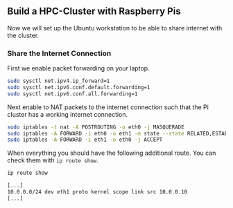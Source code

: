 ## Build a HPC-Cluster with Raspberry Pis

Now we will set up the Ubuntu workstation to be able to share internet with the cluster.

### Share the Internet Connection

First we enable packet forwarding on your laptop.

```bash
sudo sysctl net.ipv4.ip_forward=1
sudo sysctl net.ipv6.conf.default.forwarding=1
sudo sysctl net.ipv6.conf.all.forwarding=1
```

Next enable to NAT packets to the internet connection such that the Pi cluster has a working internet connection.

```bash
sudo iptables -t nat -A POSTROUTING -o eth0 -j MASQUERADE
sudo iptables -A FORWARD -i eth0 -o eth1 -m state --state RELATED,ESTABLISHED -j ACCEPT
sudo iptables -A FORWARD -i eth1 -o eth0 -j ACCEPT
```

When everything you should have the following additional route. You can check them with `ip route show`.

```bash
ip route show

[...]
10.0.0.0/24 dev eth1 proto kernel scope link src 10.0.0.10
[...]
```
